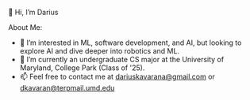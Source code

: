 👋 Hi, I’m Darius

About Me:
  - 👀 I’m interested in ML, software development, and AI, but looking to explore AI and dive deeper into robotics and ML.
  - 🌱 I’m currently an undergraduate CS major at the University of Maryland, College Park (Class of '25).
  - 📫 Feel free to contact me at dariuskavarana@gmail.com or dkavaran@terpmail.umd.edu
